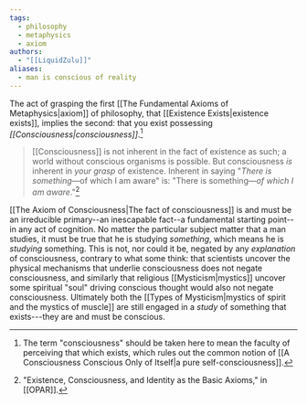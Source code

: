 ```yaml
---
tags:
  - philosophy
  - metaphysics
  - axiom
authors:
  - "[[LiquidZulu]]"
aliases:
  - man is conscious of reality
---
```


The act of grasping the first [[The Fundamental Axioms of Metaphysics|axiom]] of philosophy, that [[Existence Exists|existence exists]], implies the second: that you exist possessing *[[Consciousness|consciousness]]*.[^1]

>[[Consciousness]] is not inherent in the fact of existence as such; a world without conscious organisms is possible. But consciousness *is* inherent in *your grasp* of existence. Inherent in saying "*There is something*—of which I am aware" is: "There is something—*of which I am aware*."[^2]

[[The Axiom of Consciousness|The fact of consciousness]] is and must be an irreducible primary--an inescapable fact--a fundamental starting point--in any act of cognition. No matter the particular subject matter that a man studies, it must be true that he is studying *something*, which means he is *studying* something. This is not, nor could it be, negated by any *explanation* of consciousness, contrary to what some think: that scientists uncover the physical mechanisms that underlie consciousness does not negate consciousness, and similarly that religious [[Mysticism|mystics]] uncover some spiritual "soul" driving conscious thought would also not negate consciousness. Ultimately both the [[Types of Mysticism|mystics of spirit and the mystics of muscle]] are still engaged in a *study* of something that exists---they are and must be conscious.

[^1]: The term "consciousness" should be taken here to mean the faculty of perceiving that which exists, which rules out the common notion of [[A Consciousness Conscious Only of Itself|a pure self-consciousness]].
[^2]: "Existence, Consciousness, and Identity as the Basic Axioms," in [[OPAR]].